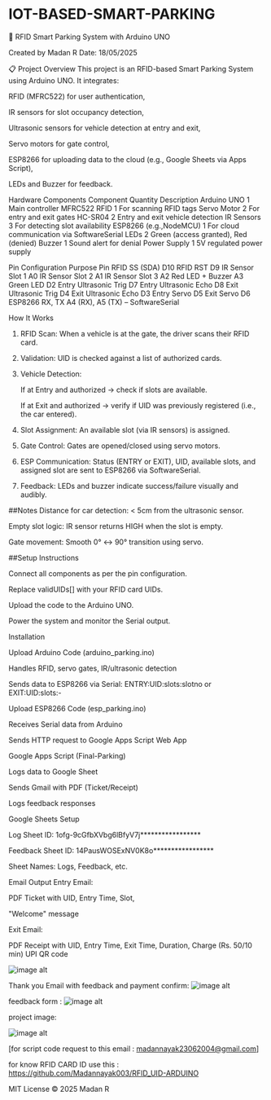 # IOT-BASED-SMART-PARKING
🚗 RFID Smart Parking System with Arduino UNO

Created by Madan R
Date: 18/05/2025

📋 Project Overview
This project is an RFID-based Smart Parking System using Arduino UNO. It integrates:

RFID (MFRC522) for user authentication,

IR sensors for slot occupancy detection,

Ultrasonic sensors for vehicle detection at entry and exit,

Servo motors for gate control,

ESP8266 for uploading data to the cloud (e.g., Google Sheets via Apps Script),

LEDs and Buzzer for feedback.

Hardware Components
Component	            Quantity	               Description
Arduino UNO	             1                  	Main controller
MFRC522 RFID	           1                  	For scanning RFID tags
Servo Motor	             2                    For entry and exit gates
HC-SR04	                 2                    Entry and exit vehicle detection
IR Sensors	             3                    For detecting slot availability
ESP8266 (e.g.,NodeMCU) 	 1	                  For cloud communication via SoftwareSerial
LEDs	                   2	                  Green (access granted), Red (denied)
Buzzer	                 1	                  Sound alert for denial
Power Supply             1                	   5V regulated power supply


 Pin Configuration
Purpose	                             Pin
RFID SS (SDA)                       D10
RFID RST	                          D9
IR Sensor Slot 1	                  A0
IR Sensor Slot 2	                  A1
IR Sensor Slot 3                   	A2
Red LED + Buzzer                  	A3
Green LED                           D2
Entry Ultrasonic Trig	              D7
Entry Ultrasonic Echo            	  D8
Exit Ultrasonic Trig	              D4
Exit Ultrasonic Echo	              D3
Entry Servo                      	  D5
Exit Servo	                        D6
ESP8266 RX, TX	                    A4 (RX), A5 (TX) – SoftwareSerial

How It Works

1. RFID Scan: When a vehicle is at the gate, the driver scans their RFID card.

2. Validation: UID is checked against a list of authorized cards.

3. Vehicle Detection:

     If at Entry and authorized → check if slots are available.

     If at Exit and authorized → verify if UID was previously registered (i.e., the car entered).

4. Slot Assignment: An available slot (via IR sensors) is assigned.

5. Gate Control: Gates are opened/closed using servo motors.

6. ESP Communication: Status (ENTRY or EXIT), UID, available slots, and assigned slot are sent to ESP8266 via SoftwareSerial.

7. Feedback: LEDs and buzzer indicate success/failure visually and audibly.

##Notes
Distance for car detection: < 5cm from the ultrasonic sensor.

Empty slot logic: IR sensor returns HIGH when the slot is empty.

Gate movement: Smooth 0° ↔ 90° transition using servo.

##Setup Instructions
 
Connect all components as per the pin configuration.

Replace validUIDs[] with your RFID card UIDs.

Upload the code to the Arduino UNO.

Power the system and monitor the Serial output.


Installation

Upload Arduino Code (arduino_parking.ino)

Handles RFID, servo gates, IR/ultrasonic detection

Sends data to ESP8266 via Serial: ENTRY:UID:slots:slotno or EXIT:UID:slots:-

Upload ESP8266 Code (esp_parking.ino)

Receives Serial data from Arduino

Sends HTTP request to Google Apps Script Web App

Google Apps Script (Final-Parking)

Logs data to Google Sheet

Sends Gmail with PDF (Ticket/Receipt)

Logs feedback responses

Google Sheets Setup

Log Sheet ID: 1ofg-9cGfbXVbg6lBfyV7j*****************

Feedback Sheet ID: 14PausWOSExNV0K8o*****************

Sheet Names: Logs, Feedback, etc.


Email Output
Entry Email:

PDF Ticket with UID, Entry Time, Slot,

"Welcome" message

Exit Email:

PDF Receipt with UID, Entry Time, Exit Time, Duration, Charge (Rs. 50/10 min) UPI QR code 

![image alt](https://github.com/Madannayak003/IOT-BASED-SMART-PARKING/blob/36fd43a7e48c4cca31b172fe9532ad7bb446c744/entry-exit-ticket.jpeg)

Thank you Email with feedback and payment confirm:
![image alt](https://github.com/Madannayak003/IOT-BASED-SMART-PARKING/blob/ce9e93f16c22ae97b4e38d72159a03016cac4adb/thank%20you%20mail.jpeg)

feedback form :
![image alt](https://github.com/Madannayak003/IOT-BASED-SMART-PARKING/blob/36fd43a7e48c4cca31b172fe9532ad7bb446c744/feedback-form.jpeg)

project image:

![image alt](https://github.com/Madannayak003/IOT-BASED-SMART-PARKING/blob/36fd43a7e48c4cca31b172fe9532ad7bb446c744/project-structure.jpeg)


[for script code request to this email : madannayak23062004@gmail.com]

for know RFID CARD ID use this : https://github.com/Madannayak003/RFID_UID-ARDUINO

MIT License © 2025 Madan R
